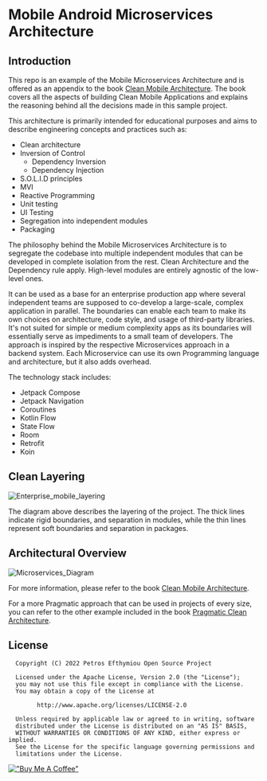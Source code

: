 Mobile Android Microservices Architecture
=========================================
Introduction
------------
This repo is an example of the Mobile Microservices Architecture and is offered as an appendix to the book [Clean Mobile Architecture](https://www.petrosefthymiou.com/product-page). The book covers all the aspects of building Clean Mobile Applications and explains the reasoning behind all the decisions made in this sample project.

This architecture is primarily intended for educational purposes and aims to describe engineering concepts and practices such as:

* Clean architecture
* Inversion of Control
  * Dependency Inversion
  * Dependency Injection
* S.O.L.I.D principles
* MVI
* Reactive Programming
* Unit testing
* UI Testing
* Segregation into independent modules
* Packaging

The philosophy behind the Mobile Microservices Architecture is to segregate the codebase into multiple independent modules that can be developed in complete isolation from the rest. Clean Architecture and the Dependency rule apply. High-level modules are entirely agnostic of the low-level ones. 

It can be used as a base for an enterprise production app where several independent teams are supposed to co-develop a large-scale, complex application in parallel. The boundaries can enable each team to make its own choices on architecture, code style, and usage of third-party libraries. It's not suited for simple or medium complexity apps as its boundaries will essentially serve as impediments to a small team of developers. The approach is inspired by the respective Microservices approach in a backend system. Each Microservice can use its own Programming language and architecture, but it also adds overhead.

The technology stack includes:
* Jetpack Compose
* Jetpack Navigation
* Coroutines
* Kotlin Flow
* State Flow
* Room
* Retrofit
* Koin


Clean Layering
--------------
![Enterprise_mobile_layering](https://user-images.githubusercontent.com/98778003/162254460-da17b088-0cc6-46dc-9749-ec7a1475b511.png)



The diagram above describes the layering of the project. The thick lines indicate rigid boundaries, and separation in modules, while the thin lines represent soft boundaries and separation in packages.

Architectural Overview
---------------

![Microservices_Diagram](https://user-images.githubusercontent.com/98778003/162251457-28a87ccb-dcf6-466e-9492-c1def80aa827.png)

For more information, please refer to the book [Clean Mobile Architecture](https://www.petrosefthymiou.com/product-page).

For a more Pragmatic approach that can be used in projects of every size, you can refer to the other example included in the book [Pragmatic Clean Architecture](https://github.com/petros-efthymiou/Android-Pragmatic-Clean-Architecture).

License
--------
```
  Copyright (C) 2022 Petros Efthymiou Open Source Project

  Licensed under the Apache License, Version 2.0 (the "License");
  you may not use this file except in compliance with the License.
  You may obtain a copy of the License at

        http://www.apache.org/licenses/LICENSE-2.0

  Unless required by applicable law or agreed to in writing, software
  distributed under the License is distributed on an "AS IS" BASIS,
  WITHOUT WARRANTIES OR CONDITIONS OF ANY KIND, either express or implied.
  See the License for the specific language governing permissions and
  limitations under the License.
  ```

[!["Buy Me A Coffee"](https://www.buymeacoffee.com/assets/img/custom_images/orange_img.png)](https://www.buymeacoffee.com/petrosefth)
